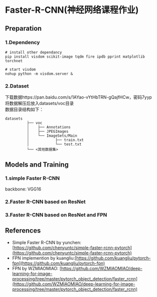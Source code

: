 # Faster-R-CNN(神经网络课程作业)

## Preparation
### 1.Dependency
```
# install other dependancy
pip install visdom scikit-image tqdm fire ipdb pprint matplotlib torchnet
```
```
# start visdom
nohup python -m visdom.server &
```
### 2.Dataset
下载数据https://pan.baidu.com/s/1AYao-vYtHbTRN-gQajfHCw，密码7yyp  
将数据解压后放入datasets/voc目录  
数据目录结构如下：  
```
datasets
          ├── voc           
          │    ├── Annotations
          │    ├── JPEGImages
          │    └── ImageSets/Main
          │            ├── train.txt
          │            └── test.txt
          └── <其他数据集>
```
## Models and Training
### 1.simple Faster R-CNN
backbone: VGG16

### 2.Faster R-CNN based on ResNet


### 3.Faster R-CNN based on ResNet and FPN

## References
- Simple Faster R-CNN by yunchen: [https://github.com/chenyuntc/simple-faster-rcnn-pytorch](https://github.com/chenyuntc/simple-faster-rcnn-pytorch)
- FPN implemention by kuangliu:[https://github.com/kuangliu/pytorch-fpn](https://github.com/kuangliu/pytorch-fpn)
- FPN by WZMIAOMIAO: [https://github.com/WZMIAOMIAO/deep-learning-for-image-processing/tree/master/pytorch_object_detection/faster_rcnn](https://github.com/WZMIAOMIAO/deep-learning-for-image-processing/tree/master/pytorch_object_detection/faster_rcnn)
